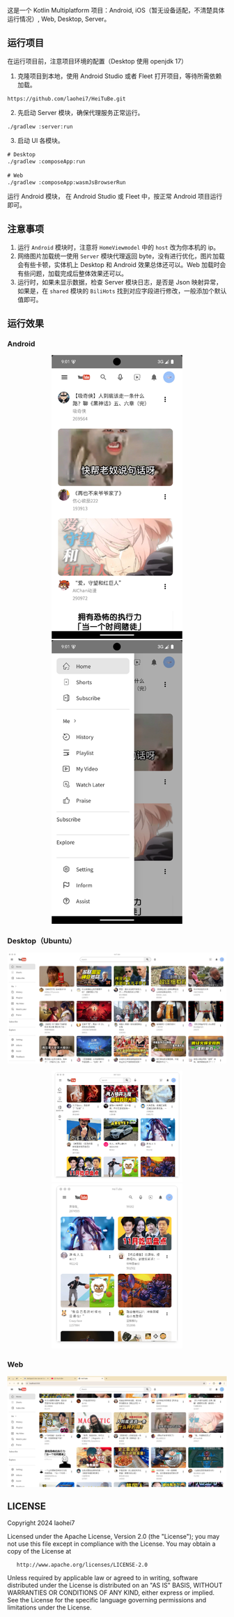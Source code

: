 这是一个 Kotlin Multiplatform 项目：Android, iOS（暂无设备适配，不清楚具体运行情况）, Web, Desktop, Server。

## 运行项目

在运行项目前，注意项目环境的配置（Desktop 使用 openjdk 17）

1. 克隆项目到本地，使用 Android Studio 或者 Fleet 打开项目，等待所需依赖加载。

```
https://github.com/laohei7/HeiTuBe.git
```

2. 先启动 Server 模块，确保代理服务正常运行。

```
./gradlew :server:run
```

3. 启动 UI 各模块。

```
# Desktop
./gradlew :composeApp:run

# Web
./gradlew :composeApp:wasmJsBrowserRun
```

运行 Android 模块， 在 Android Studio 或 Fleet 中，按正常 Android 项目运行即可。

## 注意事项

1. 运行 `Android` 模块时，注意将 `HomeViewmodel` 中的 `host` 改为你本机的 ip。
2. 网络图片加载统一使用 `Server` 模块代理返回 byte，没有进行优化，图片加载会有些卡顿，实体机上 Desktop 和 Android
   效果总体还可以。Web 加载时会有些问题，加载完成后整体效果还可以。
3. 运行时，如果未显示数据，检查 Server 模块日志，是否是 Json 映射异常，如果是，在 `shared` 模块的 `BiliHots`
   找到对应字段进行修改，一般添加个默认值即可。

## 运行效果

### Android

<p align="center">
    <img src="./doc/images/android_1.png" alt="Image 1" width="300"/>
    <img src="./doc/images/android_2.png" alt="Image 2" width="300"/>
</p>

### Desktop（Ubuntu）

![](./doc/images/linux_1.png)

<p align="center">
    <img src="./doc/images/linux_2.png" alt="Image 2" width="300"/>
    <img src="./doc/images/linux_3.png" alt="Image 2" width="300"/>
</p>

### Web

![](./doc/images/web_1.png)

## LICENSE

   Copyright 2024 laohei7

   Licensed under the Apache License, Version 2.0 (the "License");
   you may not use this file except in compliance with the License.
   You may obtain a copy of the License at

       http://www.apache.org/licenses/LICENSE-2.0

   Unless required by applicable law or agreed to in writing, software
   distributed under the License is distributed on an "AS IS" BASIS,
   WITHOUT WARRANTIES OR CONDITIONS OF ANY KIND, either express or implied.
   See the License for the specific language governing permissions and
   limitations under the License.

